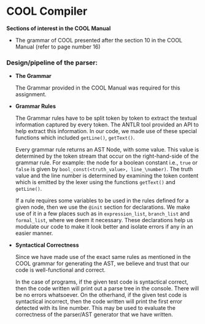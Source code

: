 # COOL Compiler #
**Sections of interest in the COOL Manual**

* The grammar of COOL presented after the section 10 in the COOL Manual (refer to page number 16)

### Design/pipeline of the parser: ###
* __The Grammar__

	The Grammar provided in the COOL Manual was required for this assignment. 
	
* __Grammar Rules__

	The Grammar rules have to be split token by token to extract the textual information captured by every token. The ANTLR tool provided an API to help extract this information. In our code, we made use of these special functions which included `getLine()`, `getText()`. 
	
	Every grammar rule returns an AST Node, with some value. This value is determined by the token stream that occur on the right-hand-side of the grammar rule. For example: the node for a boolean constant i.e., `true` or `false` is given by `bool_const(<truth_value>, line_\number)`. The truth value and the line number is determined by examining the token content which is emitted by the lexer using the functions `getText()` and `getLine()`. 
	
	If a rule requires some variables to be used in the rules defined for a given node, then we use the `@init` section for declarations. We make use of it in a few places such as in `expression_list`, `branch_list` and `formal_list`, where we deem it necessary. These declarations help us modulate our code to make it look better and isolate errors if any in an easier manner.
	
* __Syntactical Correctness__

	Since we have made use of the exact same rules as mentioned in the COOL grammar for generating the AST, we believe and trust that our code is well-functional and correct.
	
	In the case of programs, if the given test code is syntactical correct, then the code written will print out a parse tree in the console. There will be no errors whatsoever. On the otherhand, if the given test code is syntactical incorrect, then the code written will print the first error detected with its line number. This may be used to evaluate the correctness of the parser/AST generator that we have written.
